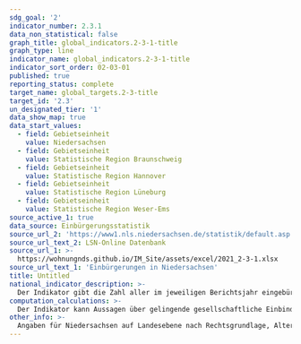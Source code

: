 ```yaml
---
sdg_goal: '2'
indicator_number: 2.3.1
data_non_statistical: false
graph_title: global_indicators.2-3-1-title
graph_type: line
indicator_name: global_indicators.2-3-1-title
indicator_sort_order: 02-03-01
published: true
reporting_status: complete
target_name: global_targets.2-3-title
target_id: '2.3'
un_designated_tier: '1'
data_show_map: true
data_start_values:
  - field: Gebietseinheit
    value: Niedersachsen
  - field: Gebietseinheit
    value: Statistische Region Braunschweig
  - field: Gebietseinheit
    value: Statistische Region Hannover
  - field: Gebietseinheit
    value: Statistische Region Lüneburg
  - field: Gebietseinheit
    value: Statistische Region Weser-Ems
source_active_1: true
data_source: Einbürgerungsstatistik
source_url_2: 'https://www1.nls.niedersachsen.de/statistik/default.asp'
source_url_text_2: LSN-Online Datenbank
source_url_1: >-
  https://wohnungnds.github.io/IM_Site/assets/excel/2021_2-3-1.xlsx
source_url_text_1: 'Einbürgerungen in Niedersachsen'
title: Untitled
national_indicator_description: >-
  Der Indikator gibt die Zahl aller im jeweiligen Berichtsjahr eingebürgerten Personen wieder und stellt diese ins Verhältnis zur Anzahl der Ausländerinnen und Ausländer insgesamt. Als Einbürgerung wird der Erwerb der deutschen Staatsangehörigkeit durch einen ausländischen Staatsangehörigen auf Grundlage eines Antrages bezeichnet
computation_calculations: >-
  Der Indikator kann Aussagen über gelingende gesellschaftliche Einbindung treffen, besonders nach rechtlichem Status. Erst mit Erwerb der deutschen Staatsangehörigkeit verfügen Personen über alle staatsbürgerlichen Rechte und Partizipationsmöglichkeiten. Mit der Einbürgerung werden ausländische Personen zu deutschen Staatsbürgerinnen und Staatsbürgern. Sie werden in Statistiken auch dann nicht mehr als Ausländerin oder Ausländer nachgewiesen, wenn ihre bisherige Staatsangehörigkeit fortbesteht.
other_info: >-
  Angaben für Niedersachsen auf Landesebene nach Rechtsgrundlage, Alter und Aufenthaltsdauer sind verfügbar in der <a href="https://www1.nls.niedersachsen.de/statistik/default.asp" target="_blank">LSN-Online Datenbank</a> (Statistische Erhebung > 106 Einbürgerungen). Weitere Angaben sind zu finden in dem jährlichen Statistischen Bericht A I 9 Einbürgerungen veröffentlicht in den <a href="https://www.statistik.niedersachsen.de/startseite/veroffentlichungen/statistische_monatshefte/statistische-monatshefte-niedersachsen-87704.html" target="_blank">Statistischen Monatsheften</a> des LSN. Weitere methodische Erläuterungen und bundesweite Ergebnisse sind zu finden in: <a href="https://www.destatis.de" target="_blank">Statistisches Bundesamt</a>: Fachserie 1 Reihe 2.1, Bevölkerung und Erwerbstätigkeit, Einbürgerungen (erscheint jährlich).
---
```


